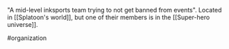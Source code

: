 "A mid-level inksports team trying to not get banned from events". Located in [[Splatoon's world]], but one of their members is in the [[Super-hero universe]].

#organization 